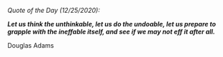 *Quote of the Day (12/25/2020):*

_**Let us think the unthinkable, let us do the undoable, let us prepare to grapple with the ineffable itself, and see if we may not eff it after all.**_

Douglas Adams
